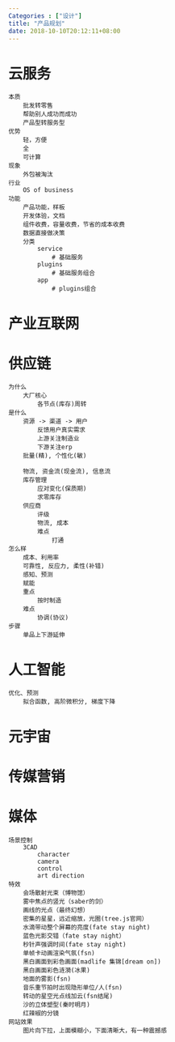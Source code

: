 ```yaml
---
Categories : ["设计"]
title: "产品规划"
date: 2018-10-10T20:12:11+08:00
---
```


# 云服务
    本质
        批发转零售
        帮助别人成功而成功
        产品型转服务型
    优势
        轻，方便
        全
        可计算
    现象
        外包被淘汰
    行业
        OS of business
    功能
        产品功能，样板
        开发体验，文档
        组件收费，容量收费，节省的成本收费
        数据直接做决策
        分类
            service
                # 基础服务
            plugins
                # 基础服务组合
            app
                # plugins组合
# 产业互联网
# 供应链
    为什么
        大厂核心
            各节点(库存)周转
    是什么
        资源 -> 渠道 -> 用户
            反馈用户真实需求
            上游关注制造业
            下游关注erp
        批量(精), 个性化(敏)

        物流, 资金流(现金流), 信息流
        库存管理
            应对变化(保质期)
            求零库存
        供应商
            评级
            物流, 成本
            难点
                打通
    怎么样
        成本、利用率
        可靠性, 反应力, 柔性(补错)
        感知、预测
        赋能
        重点
            按时制造
        难点
            协调(协议)
    步骤
        单品上下游延伸
# 人工智能
    优化、预测
        拟合函数, 高阶微积分, 梯度下降
# 元宇宙
# 传媒营销
# 媒体
    场景控制
        3CAD
            character
            camera
            control
            art direction
    特效
        会场散射光束（博物馆）
        雾中焦点的竖光（saber的剑）
        画线的光点（最终幻想）
        密集的星星，远近缩放，光圈(tree.js官网）
        水滴带动整个屏幕的亮度(fate stay night)
        蓝色光影交错（fate stay night）
        秒针声强调时间(fate stay night)
        单帧卡动画渲染气氛(fsn)
        黑白画面到彩色画面(madlife 集锦[dream on])
        黑白画面彩色涟漪(冰果)
        地面的雾影(fsn)
        音乐重节拍时出现隐形单位/人(fsn)
        转动的星空光点线加云(fsn结尾)
        沙的立体塑型(秦时明月)
        红辣椒的分镜
    网站效果
        图片向下拉，上面模糊小，下面清晰大，有一种震撼感